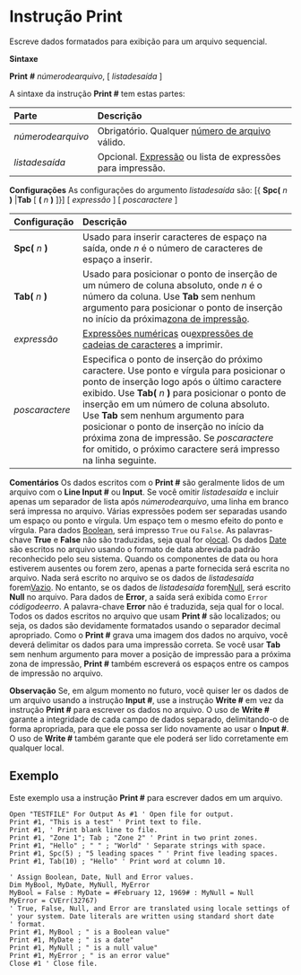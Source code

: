 
# Instrução Print #

Escreve dados formatados para exibição para um arquivo sequencial.

 **Sintaxe**

 **Print** **#** _númerodearquivo_, [ _listadesaída_ ]

A sintaxe da instrução  **Print #** tem estas partes:


|**Parte**|**Descrição**|
|:-----|:-----|
| _númerodearquivo_|Obrigatório. Qualquer [número de arquivo](b8bdf64f-5920-1ae9-16d0-b26d09524a30.md) válido.|
| _listadesaída_|Opcional. [Expressão](b8bdf64f-5920-1ae9-16d0-b26d09524a30.md) ou lista de expressões para impressão.|
 **Configurações**
As configurações do argumento  _listadesaída_[](b8bdf64f-5920-1ae9-16d0-b26d09524a30.md) são:
[{ **Spc(** _n_ **)** |**Tab** [ **(** _n_ **)** ]}] [ _expressão_ ] [ _poscaractere_ ]


|**Configuração**|**Descrição**|
|:-----|:-----|
|**Spc(** _n_ **)**|Usado para inserir caracteres de espaço na saída, onde  _n_ é o número de caracteres de espaço a inserir.|
|**Tab(** _n_ **)**|Usado para posicionar o ponto de inserção de um número de coluna absoluto, onde  _n_ é o número da coluna. Use **Tab** sem nenhum argumento para posicionar o ponto de inserção no início da próxima[zona de impressão](b8bdf64f-5920-1ae9-16d0-b26d09524a30.md).|
| _expressão_|[Expressões numéricas](b8bdf64f-5920-1ae9-16d0-b26d09524a30.md) ou[expressões de cadeias de caracteres](b8bdf64f-5920-1ae9-16d0-b26d09524a30.md) a imprimir.|
| _poscaractere_|Especifica o ponto de inserção do próximo caractere. Use ponto e vírgula para posicionar o ponto de inserção logo após o último caractere exibido. Use  **Tab(** _n_ **)** para posicionar o ponto de inserção em um número de coluna absoluto. Use **Tab** sem nenhum argumento para posicionar o ponto de inserção no início da próxima zona de impressão. Se _poscaractere_ for omitido, o próximo caractere será impresso na linha seguinte.|
 **Comentários**
Os dados escritos com o  **Print #** são geralmente lidos de um arquivo com o **Line Input #** ou **Input**.
Se você omitir  _listadesaída_ e incluir apenas um separador de lista após _númerodearquivo_, uma linha em branco será impressa no arquivo. Várias expressões podem ser separadas usando um espaço ou ponto e vírgula. Um espaço tem o mesmo efeito do ponto e vírgula.
Para dados [Boolean](b8bdf64f-5920-1ae9-16d0-b26d09524a30.md), será impresso  `True` ou `False`. As palavras-chave  **True** e **False** não são traduzidas, seja qual for o[local](b8bdf64f-5920-1ae9-16d0-b26d09524a30.md).
Os dados [Date](b8bdf64f-5920-1ae9-16d0-b26d09524a30.md) são escritos no arquivo usando o formato de data abreviada padrão reconhecido pelo seu sistema. Quando os componentes de data ou hora estiverem ausentes ou forem zero, apenas a parte fornecida será escrita no arquivo.
Nada será escrito no arquivo se os dados de  _listadesaída_ forem[Vazio](b8bdf64f-5920-1ae9-16d0-b26d09524a30.md). No entanto, se os dados de  _listadesaída_ forem[Null](b8bdf64f-5920-1ae9-16d0-b26d09524a30.md), será escrito  **Null** no arquivo.
Para dados de  **Error**, a saída será exibida como `Error` _códigodeerro_. A palavra-chave **Error** não é traduzida, seja qual for o local.
Todos os dados escritos no arquivo que usam  **Print #** são localizados; ou seja, os dados são devidamente formatados usando o separador decimal apropriado.
Como o  **Print #** grava uma imagem dos dados no arquivo, você deverá delimitar os dados para uma impressão correta. Se você usar **Tab** sem nenhum argumento para mover a posição de impressão para a próxima zona de impressão, **Print #** também escreverá os espaços entre os campos de impressão no arquivo.

 **Observação**  Se, em algum momento no futuro, você quiser ler os dados de um arquivo usando a instrução  **Input #**, use a instrução **Write #** em vez da instrução **Print #** para escrever os dados no arquivo. O uso de **Write #** garante a integridade de cada campo de dados separado, delimitando-o de forma apropriada, para que ele possa ser lido novamente ao usar o **Input #**. O uso de **Write #** também garante que ele poderá ser lido corretamente em qualquer local.


## Exemplo

Este exemplo usa a instrução  **Print #** para escrever dados em um arquivo.


```
Open "TESTFILE" For Output As #1 ' Open file for output. 
Print #1, "This is a test" ' Print text to file. 
Print #1, ' Print blank line to file. 
Print #1, "Zone 1"; Tab ; "Zone 2" ' Print in two print zones. 
Print #1, "Hello" ; " " ; "World" ' Separate strings with space. 
Print #1, Spc(5) ; "5 leading spaces " ' Print five leading spaces. 
Print #1, Tab(10) ; "Hello" ' Print word at column 10. 
 
' Assign Boolean, Date, Null and Error values. 
Dim MyBool, MyDate, MyNull, MyError 
MyBool = False : MyDate = #February 12, 1969# : MyNull = Null 
MyError = CVErr(32767) 
' True, False, Null, and Error are translated using locale settings of 
' your system. Date literals are written using standard short date 
' format. 
Print #1, MyBool ; " is a Boolean value" 
Print #1, MyDate ; " is a date" 
Print #1, MyNull ; " is a null value" 
Print #1, MyError ; " is an error value" 
Close #1 ' Close file. 

```

